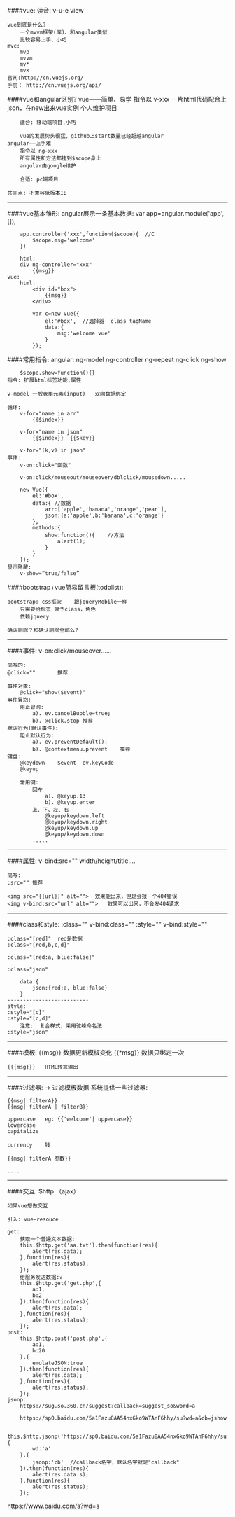 ####vue:
	读音:	v-u-e
	view

	vue到底是什么?
		一个mvvm框架(库)、和angular类似
		比较容易上手、小巧
	mvc:
		mvp
		mvvm
		mv*
		mvx
	官网:http://cn.vuejs.org/	
	手册： http://cn.vuejs.org/api/

####vue和angular区别?
	vue——简单、易学
		指令以 v-xxx
		一片html代码配合上json，在new出来vue实例
		个人维护项目

		适合: 移动端项目,小巧

		vue的发展势头很猛，github上start数量已经超越angular
	angular——上手难
		指令以 ng-xxx
		所有属性和方法都挂到$scope身上
		angular由google维护
		
		合适: pc端项目

	共同点: 不兼容低版本IE
-------------------------------------------
####vue基本雏形:
	angular展示一条基本数据:
		var app=angular.module('app',[]);

		app.controller('xxx',function($scope){	//C
			$scope.msg='welcome'
		})

		html:
		div ng-controller="xxx"
			{{msg}}
	vue:
		html:
			<div id="box">
				{{msg}}
			</div>

			var c=new Vue({
				el:'#box',	//选择器  class tagName
				data:{
				    msg:'welcome vue'
				}
			});
####常用指令:
	angular: 
		 ng-model   ng-controller
		 ng-repeat
		 ng-click
		 ng-show  

		$scope.show=function(){}
	指令: 扩展html标签功能,属性

	v-model	一般表单元素(input)	双向数据绑定

	循环:
		v-for="name in arr"
			{{$index}}

		v-for="name in json"
			{{$index}}	{{$key}}
	
		v-for="(k,v) in json"
	事件:
		v-on:click="函数"

		v-on:click/mouseout/mouseover/dblclick/mousedown.....

		new Vue({
			el:'#box',
			data:{ //数据
			    arr:['apple','banana','orange','pear'],
			    json:{a:'apple',b:'banana',c:'orange'}
			},
			methods:{
			    show:function(){	//方法
			        alert(1);
			    }
			}
		});
	显示隐藏:
		v-show=“true/false”
####bootstrap+vue简易留言板(todolist):
	
	bootstrap: css框架	跟jqueryMobile一样
		只需要给标签 赋予class，角色
		依赖jquery

	确认删除？和确认删除全部么?
-----------------------------------------
####事件:
	v-on:click/mouseover......
	
	简写的:
	@click=""		推荐

	事件对象:
		@click="show($event)"
	事件冒泡:
		阻止冒泡:  
			a). ev.cancelBubble=true;
			b). @click.stop	推荐
	默认行为(默认事件):
		阻止默认行为:
			a). ev.preventDefault();
			b). @contextmenu.prevent	推荐
	键盘:
		@keydown	$event	ev.keyCode
		@keyup

		常用键:
			回车
				a). @keyup.13
				b). @keyup.enter
			上、下、左、右
				@keyup/keydown.left
				@keyup/keydown.right
				@keyup/keydown.up
				@keyup/keydown.down
			.....
-----------------------------------------
####属性:
	v-bind:src=""
		width/height/title....
	
	简写:
	:src=""	推荐

	<img src="{{url}}" alt="">	效果能出来，但是会报一个404错误
	<img v-bind:src="url" alt="">	效果可以出来，不会发404请求
-----------------------------------------
####class和style:
	:class=""	v-bind:class=""
	:style=""	v-bind:style=""

	:class="[red]"	red是数据
	:class="[red,b,c,d]"
	
	:class="{red:a, blue:false}"

	:class="json"
		
		data:{
			json:{red:a, blue:false}
		}
	--------------------------
	style:
	:style="[c]"
	:style="[c,d]"
		注意:  复合样式，采用驼峰命名法
	:style="json"
-----------------------------------------
####模板:
	{{msg}}		数据更新模板变化
	{{*msg}}	数据只绑定一次
	
	{{{msg}}}	HTML转意输出
-----------------------------------------
####过滤器: -> 过滤模板数据
	系统提供一些过滤器:
	
	{{msg| filterA}}
	{{msg| filterA | filterB}}

	uppercase	eg:	{{'welcome'| uppercase}}
	lowercase
	capitalize

	currency	钱

	{{msg| filterA 参数}}

	....
-----------------------------------------
####交互:
	$http	（ajax）

	如果vue想做交互

	引入: vue-resouce

	get:
		获取一个普通文本数据:
		this.$http.get('aa.txt').then(function(res){
		    alert(res.data);
		},function(res){
		    alert(res.status);
		});
		给服务发送数据:√
		this.$http.get('get.php',{
		    a:1,
		    b:2
		}).then(function(res){
		    alert(res.data);
		},function(res){
		    alert(res.status);
		});
	post:
		this.$http.post('post.php',{
		    a:1,
		    b:20
		},{
		    emulateJSON:true
		}).then(function(res){
		    alert(res.data);
		},function(res){
		    alert(res.status);
		});
	jsonp:
		https://sug.so.360.cn/suggest?callback=suggest_so&word=a

		https://sp0.baidu.com/5a1Fazu8AA54nxGko9WTAnF6hhy/su?wd=a&cb=jshow

		this.$http.jsonp('https://sp0.baidu.com/5a1Fazu8AA54nxGko9WTAnF6hhy/su',{
		    wd:'a'
		},{
		    jsonp:'cb'	//callback名字，默认名字就是"callback"
		}).then(function(res){
		    alert(res.data.s);
		},function(res){
		    alert(res.status);
		});
		
https://www.baidu.com/s?wd=s



	
	
		
	
	

	
	

		

	
	
	
		

	
	
	

	



	
















